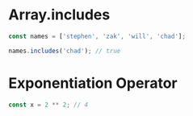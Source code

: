 # Array.includes

```js
const names = ['stephen', 'zak', 'will', 'chad'];

names.includes('chad'); // true
```

# Exponentiation Operator

```js
const x = 2 ** 2; // 4
```